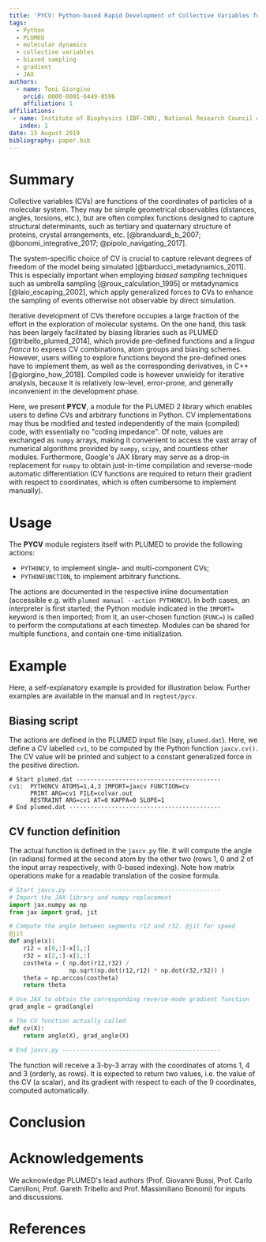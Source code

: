 ```yaml
---
title: 'PYCV: Python-based Rapid Development of Collective Variables for PLUMED 2'
tags:
  - Python
  - PLUMED
  - molecular dynamics
  - collective variables
  - biased sampling
  - gradient
  - JAX
authors:
  - name: Toni Giorgino
    orcid: 0000-0001-6449-0596
    affiliation: 1
affiliations:
 - name: Institute of Biophysics (IBF-CNR), National Research Council of Italy
   index: 1
date: 15 August 2019
bibliography: paper.bib
---
```


# Summary

Collective variables (CVs) are functions of the coordinates of
particles of a molecular system. They may be simple geometrical
observables (distances, angles, torsions, etc.), but are often complex
functions designed to capture structural determinants, such as
tertiary and quaternary structure of proteins, crystal arrangements,
etc. [@branduardi_b_2007; @bonomi_integrative_2017;
@pipolo_navigating_2017].

The system-specific choice of CV is crucial to capture relevant
degrees of freedom of the model being simulated
[@barducci_metadynamics_2011]. This is especially important when
employing *biased sampling* techniques such as umbrella sampling
[@roux_calculation_1995] or metadynamics [@laio_escaping_2002], which
apply generalized forces to CVs to enhance the sampling of events
otherwise not observable by direct simulation.

Iterative development of CVs therefore occupies a large fraction of
the effort in the exploration of molecular systems. On the one hand,
this task has been largely facilitated by biasing libraries such as
PLUMED [@tribello_plumed_2014], which provide pre-defined functions
and a *lingua franca* to express CV combinations, atom groups and
biasing schemes. However, users willing to explore functions beyond
the pre-defined ones have to implement them, as well as the
corresponding derivatives, in C++ [@giorgino_how_2018]. Compiled code
is however unwieldy for iterative analysis, because it is relatively
low-level, error-prone, and generally inconvenient in the development
phase.

Here, we present **PYCV**, a module for the PLUMED 2 library which
enables users to define CVs and arbitrary functions in Python.  CV
implementations may thus be modified and tested independently of the
main (compiled) code, with essentially no "coding impedance".  Of
note, values are exchanged as `numpy` arrays, making it convenient to
access the vast array of numerical algorithms provided by `numpy`,
`scipy`, and countless other modules. Furthermore, Google's JAX
library may serve as a drop-in replacement for `numpy` to obtain
just-in-time compilation and reverse-mode automatic differentiation
(CV functions are required to return their gradient with respect to
coordinates, which is often cumbersome to implement manually).


# Usage

The **PYCV** module registers itself with PLUMED to provide the
following actions:

 * `PYTHONCV`, to implement single- and multi-component CVs;
 * `PYTHONFUNCTION`, to implement arbitrary functions.

The actions are documented in the respective inline documentation
(accessible e.g. with `plumed manual --action PYTHONCV`).  In both
cases, an interpreter is first started; the Python module indicated in
the `IMPORT=` keyword is then imported; from it, an user-chosen
function (`FUNC=`) is called to perform the computations at each
timestep. Modules can be shared for multiple functions, and contain
one-time initialization.



# Example

Here, a self-explanatory example is provided for illustration
below. Further examples are available in the manual and in
`regtest/pycv`.


## Biasing script

The actions are defined in the PLUMED input file (say,
`plumed.dat`). Here, we define a CV labelled `cv1`, to be computed by
the Python function `jaxcv.cv()`. The CV value
will be printed and subject to a constant generalized force in the
positive direction.

```
# Start plumed.dat -----------------------------------------
cv1:  PYTHONCV ATOMS=1,4,3 IMPORT=jaxcv FUNCTION=cv
      PRINT ARG=cv1 FILE=colvar.out
      RESTRAINT ARG=cv1 AT=0 KAPPA=0 SLOPE=1
# End plumed.dat -------------------------------------------
```


## CV function definition

The actual function is defined in the `jaxcv.py` file. It will compute
the angle (in radians) formed at the second atom by the other two
(rows 1, 0 and 2 of the input array respectively, with 0-based
indexing). Note how matrix operations make for a readable translation
of the cosine formula.


```py
# Start jaxcv.py -------------------------------------------
# Import the JAX library and numpy replacement
import jax.numpy as np
from jax import grad, jit

# Compute the angle between segments r12 and r32. @jit for speed
@jit	      	    	       
def angle(x):
    r12 = x[0,:]-x[1,:]
    r32 = x[2,:]-x[1,:]
    costheta = ( np.dot(r12,r32) /
    	         np.sqrt(np.dot(r12,r12) * np.dot(r32,r32)) )
    theta = np.arccos(costheta)
    return theta

# Use JAX to obtain the corresponding reverse-mode gradient function
grad_angle = grad(angle)

# The CV function actually called
def cv(X):
    return angle(X), grad_angle(X)

# End jaxcv.py ---------------------------------------------
```

The function will receive a 3-by-3 array with the coordinates of atoms
1, 4 and 3 (orderly, as rows). It is expected to return two values,
i.e. the value of the CV (a scalar), and its gradient with respect to
each of the 9 coordinates, computed automatically.


# Conclusion




# Acknowledgements

We acknowledge PLUMED's lead authors (Prof. Giovanni Bussi,
Prof. Carlo Camilloni, Prof. Gareth Tribello and Prof. Massimiliano
Bonomi) for inputs and discussions.

# References